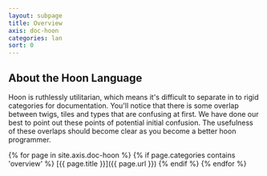 ```yaml
---
layout: subpage
title: Overview
axis: doc-hoon
categories: lan
sort: 0
---
```


## About the Hoon Language

Hoon is ruthlessly utilitarian, which means it's difficult to separate in to rigid categories for documentation. You'll notice that there is some overlap between twigs, tiles and types that are confusing at first. We have done our best to point out these points of potential initial confusion. The usefulness of these overlaps should become clear as you become a better hoon programmer.

{% for page in site.axis.doc-hoon %}
{% if page.categories contains 'overview' %}
[{{ page.title }}]({{ page.url }})
{% endif %}
{% endfor %}